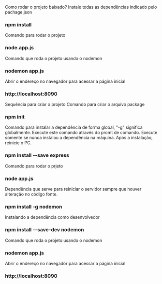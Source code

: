 Como rodar o projeto baixado?
Instale todas as dependências indicado pelo pachage.json
### npm install

Comando para rodar o projeto
### node.app.js

Comando que roda o projeto usando o nodemon
### nodemon app.js

Abrir o endereço no navegador para acessar a página inicial
### http://localhost:8090

Sequência para criar o projeto
Comando para criar o arquivo package
### npm init

Comando para instalar a dependência de forma global, "-g" significa globalmente. Execute este comando através do promt de comando. Execute somente se nunca instalou a dependência na máquina. Após a instalação, reinicie o PC.
### npm install --save express

Comando para rodar o prjeto
### node app.js

Dependência que serve para reiniciar o servidor sempre que houver alteração no código fonte.
### npm install -g nodemon

Instalando a dependência como desenvolvedor
### npm install --save-dev nodemon

Comando que roda o projeto usando o nodemon
### nodemon app.js

Abrir o endereço no navegador para acessar a página inicial
### http://localhost:8090





